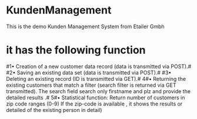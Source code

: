 # KundenManagement
This is the demo Kunden Management System from Etailer Gmbh
# it has the following function #


#1• Creation of a new customer data record (data is transmitted via POST).#
#2• Saving an existing data set (data is transmitted via POST).#
#3• Deleting an existing record (ID is transmitted via GET).#
4#• Returning the existing customers that match a filter (search filter is returned via GET
transmitted). The search field search only firstname and plz and provide the detailed results .#
5#• Statistical function: Return number of customers in zip code ranges (0-9) If the zip-code is available , 
it shows the results or detailed of the existing person in detail)

